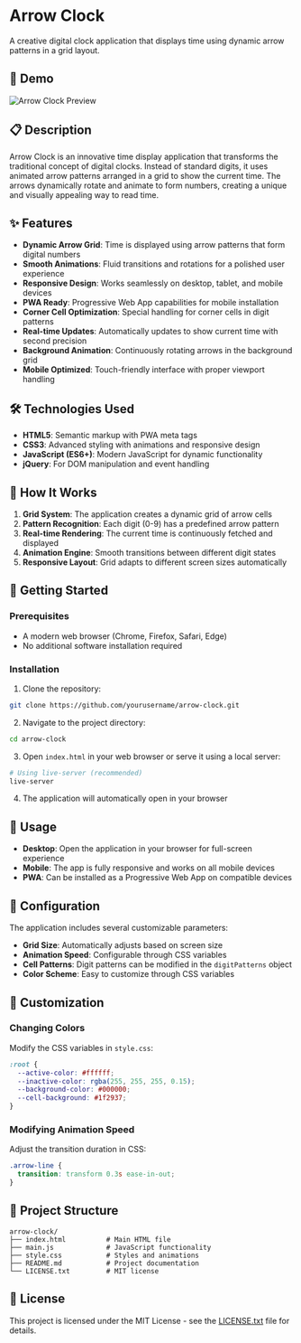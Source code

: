 # Arrow Clock

A creative digital clock application that displays time using dynamic arrow patterns in a grid layout.

## 🚀 Demo

![Arrow Clock Preview](screenshot.gif)

## 📋 Description

Arrow Clock is an innovative time display application that transforms the traditional concept of digital clocks. Instead of standard digits, it uses animated arrow patterns arranged in a grid to show the current time. The arrows dynamically rotate and animate to form numbers, creating a unique and visually appealing way to read time.

## ✨ Features

- **Dynamic Arrow Grid**: Time is displayed using arrow patterns that form digital numbers
- **Smooth Animations**: Fluid transitions and rotations for a polished user experience
- **Responsive Design**: Works seamlessly on desktop, tablet, and mobile devices
- **PWA Ready**: Progressive Web App capabilities for mobile installation
- **Corner Cell Optimization**: Special handling for corner cells in digit patterns
- **Real-time Updates**: Automatically updates to show current time with second precision
- **Background Animation**: Continuously rotating arrows in the background grid
- **Mobile Optimized**: Touch-friendly interface with proper viewport handling

## 🛠️ Technologies Used

- **HTML5**: Semantic markup with PWA meta tags
- **CSS3**: Advanced styling with animations and responsive design
- **JavaScript (ES6+)**: Modern JavaScript for dynamic functionality
- **jQuery**: For DOM manipulation and event handling

## 🎯 How It Works

1. **Grid System**: The application creates a dynamic grid of arrow cells
2. **Pattern Recognition**: Each digit (0-9) has a predefined arrow pattern
3. **Real-time Rendering**: The current time is continuously fetched and displayed
4. **Animation Engine**: Smooth transitions between different digit states
5. **Responsive Layout**: Grid adapts to different screen sizes automatically

## 🚀 Getting Started

### Prerequisites

- A modern web browser (Chrome, Firefox, Safari, Edge)
- No additional software installation required

### Installation

1. Clone the repository:
```bash
git clone https://github.com/yourusername/arrow-clock.git
```

2. Navigate to the project directory:
```bash
cd arrow-clock
```

3. Open `index.html` in your web browser or serve it using a local server:
```bash
# Using live-server (recommended)
live-server
```

4. The application will automatically open in your browser

## 📱 Usage

- **Desktop**: Open the application in your browser for full-screen experience
- **Mobile**: The app is fully responsive and works on all mobile devices
- **PWA**: Can be installed as a Progressive Web App on compatible devices

## 🔧 Configuration

The application includes several customizable parameters:

- **Grid Size**: Automatically adjusts based on screen size
- **Animation Speed**: Configurable through CSS variables
- **Cell Patterns**: Digit patterns can be modified in the `digitPatterns` object
- **Color Scheme**: Easy to customize through CSS variables

## 🎨 Customization

### Changing Colors
Modify the CSS variables in `style.css`:
```css
:root {
  --active-color: #ffffff;
  --inactive-color: rgba(255, 255, 255, 0.15);
  --background-color: #000000;
  --cell-background: #1f2937;
}
```

### Modifying Animation Speed
Adjust the transition duration in CSS:
```css
.arrow-line {
  transition: transform 0.3s ease-in-out;
}
```

## 📂 Project Structure

```
arrow-clock/
├── index.html          # Main HTML file
├── main.js             # JavaScript functionality
├── style.css           # Styles and animations
├── README.md           # Project documentation
└── LICENSE.txt         # MIT license
```


## 📄 License

This project is licensed under the MIT License - see the [LICENSE.txt](LICENSE.txt) file for details.
